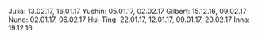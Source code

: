 Julia: 		13.02.17, 16.01.17
Yushin:		05.01.17, 02.02.17
Gilbert: 	15.12.16, 09.02.17
Nuno:		02.01.17, 06.02.17
Hui-Ting:	22.01.17, 12.01.17, 09.01.17, 20.02.17
Inna: 		19.12.16